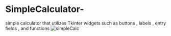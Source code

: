 # SimpleCalculator-
simple calculator that utilizes Tkinter widgets such as buttons , labels , entry fields , and functions 
![simpleCalc](https://user-images.githubusercontent.com/25449665/89679157-6c83c580-d8a5-11ea-979d-ea1bb85632a8.gif)
